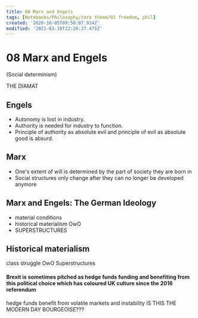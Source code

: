 ```yaml
---
title: 08 Marx and Engels
tags: [Notebooks/Philosophy/core theme/01 freedom, phil]
created: '2020-10-05T09:50:07.914Z'
modified: '2021-03-10T22:26:27.475Z'
---
```


# 08 Marx and Engels

(Social determinism)

THE DIAMAT

## Engels
- Autonomy is lost in industry.
- Authority is needed for industry to function.
- Principle of authority as absolute evil and principle of evil as absolute good is absurd.

## Marx
- One's extent of will is determined by the part of society they are born in
- Social structures only change after they can no longer be developed anymore

## Marx and Engels: The German Ideology
- material conditions
- historical materialism OwO
- SUPERSTRUCTURES

## Historical materialism

class struggle OwO
Superstructures

#### Brexit is sometimes pitched as hedge funds funding and benefiting from this political choice which has coloured UK culture since the 2016 referendum
hedge funds benefit from volatile markets and instability
IS THIS THE MODERN DAY BOURGEOISE???

